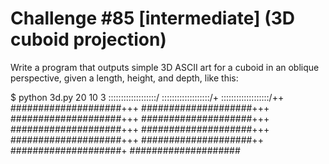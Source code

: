 # Challenge #85 [intermediate] (3D cuboid projection)

Write a program that outputs simple 3D ASCII art for a 
cuboid in an oblique perspective, given a length, height,
and depth, like this:

$ python 3d.py 20 10 3
   :::::::::::::::::::/
  :::::::::::::::::::/+
 :::::::::::::::::::/++
####################+++
####################+++
####################+++
####################+++
####################+++
####################+++
####################+++
####################++
####################+
####################